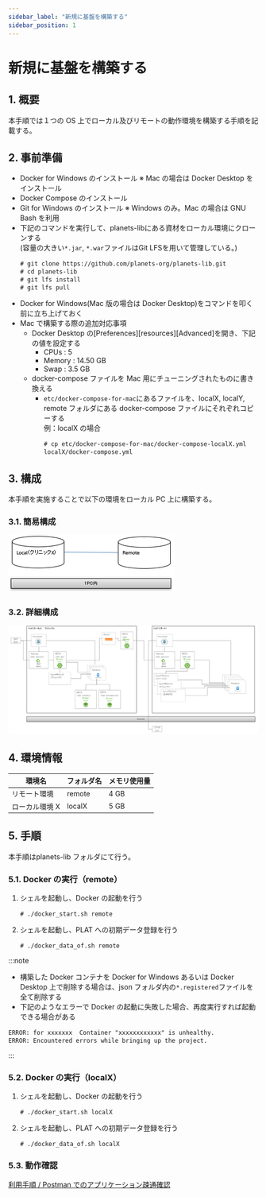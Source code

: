 ```yaml
---
sidebar_label: "新規に基盤を構築する"
sidebar_position: 1
---
```


# 新規に基盤を構築する

## 1. 概要

本手順では１つの OS 上でローカル及びリモートの動作環境を構築する手順を記載する。

## 2. 事前準備

- Docker for Windows のインストール ※ Mac の場合は Docker Desktop をインストール
- Docker Compose のインストール
- Git for Windows のインストール ※ Windows のみ。Mac の場合は GNU Bash を利用
- 下記のコマンドを実行して、planets-libにある資材をローカル環境にクローンする  
  (容量の大きい`*.jar`, `*.war`ファイルはGit LFSを用いて管理している。)
    ```
    # git clone https://github.com/planets-org/planets-lib.git
    # cd planets-lib
    # git lfs install
    # git lfs pull
    ```
- Docker for Windows(Mac 版の場合は Docker Desktop)をコマンドを叩く前に立ち上げておく
- Mac で構築する際の追加対応事項
  - Docker Desktop の[Preferences][resources][Advanced]を開き、下記の値を設定する
    - CPUs : 5
    - Memory : 14.50 GB
    - Swap : 3.5 GB
  - docker-compose ファイルを Mac 用にチューニングされたものに書き換える
    - `etc/docker-compose-for-mac`にあるファイルを、localX, localY, remote フォルダにある docker-compose ファイルにそれぞれコピーする  
      例：localX の場合  
        ```
        # cp etc/docker-compose-for-mac/docker-compose-localX.yml localX/docker-compose.yml
        ```

## 3. 構成

本手順を実施することで以下の環境をローカル PC 上に構築する。

### 3.1. 簡易構成

![image.png](../.attachments/image-c9dffbbe-12a7-4552-8e63-4963392936fc.png)

### 3.2. 詳細構成

![image.png](../.attachments/image-9cccddd2-45b1-4469-822b-1da946e5888c.png)

## 4. 環境情報

| 環境名         | フォルダ名 | メモリ使用量 |
| -------------- | ---------- | ------------ |
| リモート環境   | remote     | 4 GB         |
| ローカル環境 X | localX     | 5 GB         |

## 5. 手順

本手順はplanets-lib フォルダにて行う。

### 5.1. Docker の実行（remote）

1.  シェルを起動し、Docker の起動を行う

    ```
    # ./docker_start.sh remote
    ```

1.  シェルを起動し、PLAT への初期データ登録を行う

    ```
    # ./docker_data_of.sh remote
    ```

:::note

- 構築した Docker コンテナを Docker for Windows あるいは Docker Desktop 上で削除する場合は、json フォルダ内の`*.registered`ファイルを全て削除する
- 下記のようなエラーで Docker の起動に失敗した場合、再度実行すれば起動できる場合がある
```
ERROR: for xxxxxxx  Container "xxxxxxxxxxxx" is unhealthy.
ERROR: Encountered errors while bringing up the project.
```

:::

### 5.2. Docker の実行（localX）

1.  シェルを起動し、Docker の起動を行う

    ```
    # ./docker_start.sh localX
    ```

1.  シェルを起動し、PLAT への初期データ登録を行う

    ```
    # ./docker_data_of.sh localX
    ```

### 5.3. 動作確認

[利用手順 / Postman でのアプリケーション疎通確認](../Usage/operation_check.md)
